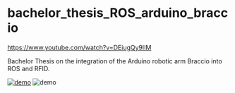 # bachelor_thesis_ROS_arduino_braccio

https://www.youtube.com/watch?v=DEiugQy9lIM


Bachelor Thesis on the integration of the Arduino robotic arm Braccio into ROS and RFID.

<a target="_blank" rel="noopener noreferrer" href="/ohlr/braccio_arduino_ros_rviz/blob/master/Demo/Demo.gif"><img src="/ohlr/braccio_arduino_ros_rviz/raw/master/Demo/Demo.gif" alt="demo" style="max-width:100%;"></a>
<img src="/ohlr/braccio_arduino_ros_rviz/raw/master/Demo/Demo.gif" alt="demo" style="max-width:100%;">
